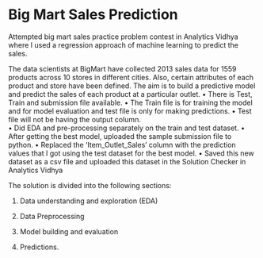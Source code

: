 # Big Mart Sales Prediction

Attempted big mart sales practice problem contest in Analytics Vidhya where I used a regression approach of machine learning to predict the sales. 

The data scientists at BigMart have collected 2013 sales data for 1559 products across 10 stores in different cities. Also, certain attributes of each product and store have been defined. The aim is to build a predictive model and predict the sales of each product at a particular outlet.
• There is Test, Train and submission file available. 
• The Train file is for training the model and for model evaluation and test file is only for making predictions.
• Test file will not be having the output column.  
• Did EDA and pre-processing separately on the train and test dataset.
• After getting the best model, uploaded the sample submission file to python.
• Replaced the ‘Item_Outlet_Sales’ column with the prediction values that I got using the test dataset for the best model.
• Saved this new dataset as a csv file and uploaded this dataset in the Solution Checker in Analytics Vidhya

The solution is divided into the following sections:

1. Data understanding and exploration (EDA)

2. Data Preprocessing

3. Model building and evaluation

4. Predictions.
